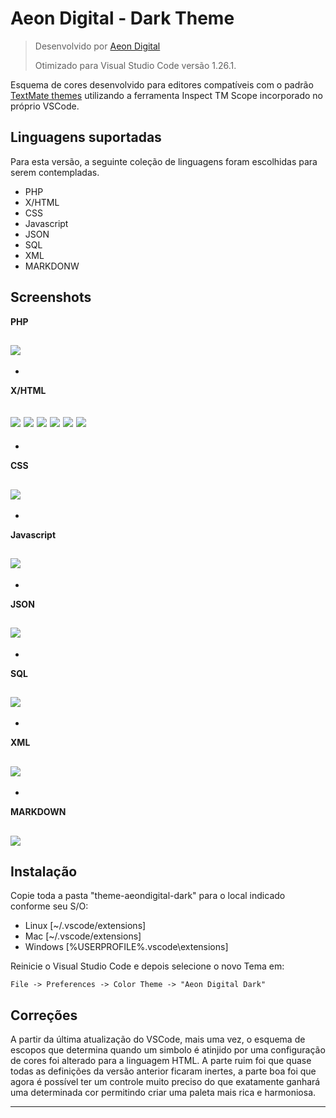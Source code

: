 # Aeon Digital - Dark Theme

> Desenvolvido por [Aeon Digital](http://aeondigital.com.br)
> 
> Otimizado para Visual Studio Code versão 1.26.1.

Esquema de cores desenvolvido para editores compatíveis com o padrão [TextMate themes](https://macromates.com) utilizando a ferramenta Inspect TM Scope incorporado no próprio VSCode.


## Linguagens suportadas
Para esta versão, a seguinte coleção de linguagens foram escolhidas para serem contempladas.


- PHP
- X/HTML
- CSS
- Javascript
- JSON
- SQL
- XML
- MARKDONW



## Screenshots

**PHP**

![](https://github.com/AeonDigital/Code-Editor-Themes/raw/master/theme-aeondigital-dark/screenshots/screenshot_php.png)
-


-
**X/HTML**

![](https://github.com/AeonDigital/Code-Editor-Themes/raw/master/theme-aeondigital-dark/screenshots/screenshot_html_01.png)
![](https://github.com/AeonDigital/Code-Editor-Themes/raw/master/theme-aeondigital-dark/screenshots/screenshot_html_02.png)
![](https://github.com/AeonDigital/Code-Editor-Themes/raw/master/theme-aeondigital-dark/screenshots/screenshot_html_03.png)
![](https://github.com/AeonDigital/Code-Editor-Themes/raw/master/theme-aeondigital-dark/screenshots/screenshot_html_04.png)
![](https://github.com/AeonDigital/Code-Editor-Themes/raw/master/theme-aeondigital-dark/screenshots/screenshot_html_05.png)
![](https://github.com/AeonDigital/Code-Editor-Themes/raw/master/theme-aeondigital-dark/screenshots/screenshot_html_06.png)
-


-
**CSS**

![](https://github.com/AeonDigital/Code-Editor-Themes/raw/master/theme-aeondigital-dark/screenshots/screenshot_css.png)
-


-
**Javascript**

![](https://github.com/AeonDigital/Code-Editor-Themes/raw/master/theme-aeondigital-dark/screenshots/screenshot_js.png)
-


-
**JSON**

![](https://github.com/AeonDigital/Code-Editor-Themes/raw/master/theme-aeondigital-dark/screenshots/screenshot_json.png)
-


-
**SQL**

![](https://github.com/AeonDigital/Code-Editor-Themes/raw/master/theme-aeondigital-dark/screenshots/screenshot_sql.png)
-


-
**XML**

![](https://github.com/AeonDigital/Code-Editor-Themes/raw/master/theme-aeondigital-dark/screenshots/screenshot_xml.png)
-


-
**MARKDOWN**

![](https://github.com/AeonDigital/Code-Editor-Themes/raw/master/theme-aeondigital-dark/screenshots/screenshot_md.png)
-



## Instalação
Copie toda a pasta "theme-aeondigital-dark" para o local indicado conforme seu S/O:

- Linux [~/.vscode/extensions]
- Mac [~/.vscode/extensions]
- Windows [%USERPROFILE%\.vscode\extensions]

Reinicie o Visual Studio Code e depois selecione o novo Tema em:

    File -> Preferences -> Color Theme -> "Aeon Digital Dark"



## Correções 
A partir da última atualização do VSCode, mais uma vez, o esquema de escopos que determina quando um simbolo é atinjido por uma configuração de cores foi alterado para a linguagem HTML. A parte ruim foi que quase todas as definições da versão anterior ficaram inertes, a parte boa foi que agora é possível ter um controle muito preciso do que exatamente ganhará uma determinada cor permitindo criar uma paleta mais rica e harmoniosa.





________________________________________________________________________________
